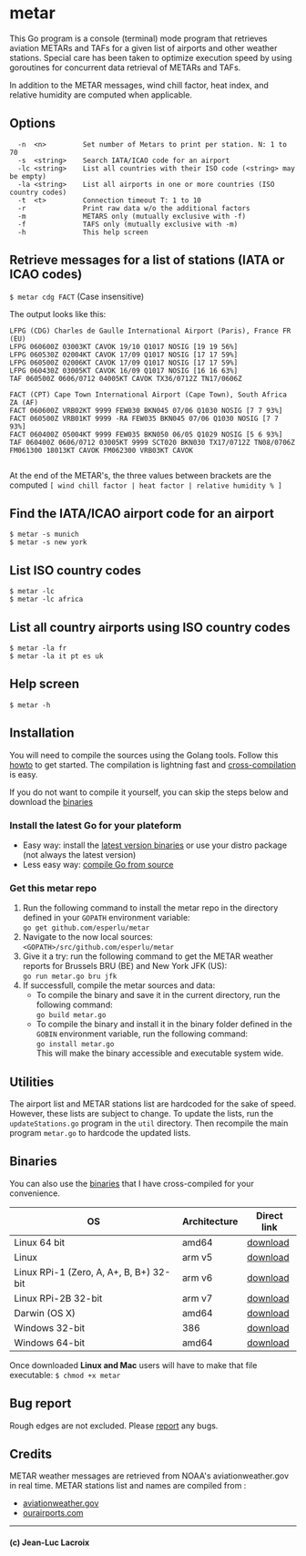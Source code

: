 # metar

This Go program is a console (terminal) mode program that retrieves aviation METARs and TAFs for a given list of airports and other weather stations. Special care has been taken to optimize execution speed by using goroutines for concurrent data retrieval of METARs and TAFs.

In addition to the METAR messages, wind chill factor, heat index, and relative humidity are computed when applicable.

## Options

```
  -n  <n>         Set number of Metars to print per station. N: 1 to 70
  -s  <string>    Search IATA/ICAO code for an airport
  -lc <string>    List all countries with their ISO code (<string> may be empty)
  -la <string>    List all airports in one or more countries (ISO country codes)
  -t  <t>         Connection timeout T: 1 to 10
  -r              Print raw data w/o the additional factors
  -m              METARS only (mutually exclusive with -f)
  -f              TAFS only (mutually exclusive with -m)
  -h              This help screen
```

## Retrieve messages for a list of stations (IATA or ICAO codes)

```$ metar cdg FACT``` (Case insensitive)

The output looks like this:

```
LFPG (CDG) Charles de Gaulle International Airport (Paris), France FR (EU)
LFPG 060600Z 03003KT CAVOK 19/10 Q1017 NOSIG [19 19 56%]
LFPG 060530Z 02004KT CAVOK 17/09 Q1017 NOSIG [17 17 59%]
LFPG 060500Z 02006KT CAVOK 17/09 Q1017 NOSIG [17 17 59%]
LFPG 060430Z 03005KT CAVOK 16/09 Q1017 NOSIG [16 16 63%]
TAF 060500Z 0606/0712 04005KT CAVOK TX36/0712Z TN17/0606Z

FACT (CPT) Cape Town International Airport (Cape Town), South Africa ZA (AF)
FACT 060600Z VRB02KT 9999 FEW030 BKN045 07/06 Q1030 NOSIG [7 7 93%]
FACT 060500Z VRB01KT 9999 -RA FEW035 BKN045 07/06 Q1030 NOSIG [7 7 93%]
FACT 060400Z 05004KT 9999 FEW035 BKN050 06/05 Q1029 NOSIG [5 6 93%]
TAF 060400Z 0606/0712 03005KT 9999 SCT020 BKN030 TX17/0712Z TN08/0706Z FM061300 18013KT CAVOK FM062300 VRB03KT CAVOK


```

At the end of the METAR's, the three values between brackets are the computed  ```[ wind chill factor | heat factor | relative humidity % ]```

## Find the IATA/ICAO airport code for an airport

```
$ metar -s munich
$ metar -s new york
```

## List ISO country codes

```
$ metar -lc
$ metar -lc africa

```

## List all country airports using ISO country codes
```
$ metar -la fr
$ metar -la it pt es uk
```
## Help screen

```$ metar -h```

## Installation

You will need to compile the sources using the Golang tools. Follow this [howto](https://go.dev/doc/tutorial/compile-install) to get started. The compilation is lightning fast and [cross-compilation](http://dave.cheney.net/2015/08/22/cross-compilation-with-go-1-5) is easy.

If you do not want to compile it yourself, you can skip the steps below and download the [binaries](#binaries)

### Install the latest Go for your plateform

* Easy way: install the [latest version binaries](https://golang.org/dl/) or use your distro package (not always the latest version)
* Less easy way: [compile Go from source](https://golang.org/doc/install/source)

### Get this metar repo

1. Run the following command to install the metar repo in the directory defined in your `GOPATH` environment variable:  
`go get github.com/esperlu/metar` 
2. Navigate to the now local sources: `<GOPATH>/src/github.com/esperlu/metar`
3. Give it a try: run the following command to get the METAR weather reports for Brussels BRU (BE) and New York JFK (US):  
`go run metar.go bru jfk`
4. If successfull, compile the metar sources and data:
    * To compile the binary and save it in the current directory, run the following command:  
    `go build metar.go`
    * To compile the binary and install it in the binary folder defined in the `GOBIN` environment variable, run the following command:  
    `go install metar.go`  
    This will make the binary accessible and executable system wide.

## Utilities

The airport list and METAR stations list are hardcoded for the sake of speed. However, these lists are subject to change. To update the lists, run the `updateStations.go` program in the `util` directory. Then recompile the main program `metar.go` to hardcode the updated lists.

## Binaries

You can also use the [binaries](https://github.com/esperlu/metarBin) that I have cross-compiled for your convenience.

OS | Architecture | Direct link
------------ | ----------- | -------------
Linux 64 bit| amd64 | [download](https://github.com/esperlu/metarBin/blob/master/linux/amd64/metar?raw=true)
Linux | arm v5 | [download](https://github.com/esperlu/metarBin/blob/master/linux/arm5/metar?raw=true)
Linux RPi-1 (Zero, A, A+, B, B+) 32-bit| arm v6 | [download](https://github.com/esperlu/metarBin/blob/master/linux/arm6/metar?raw=true)
Linux RPi-2B 32-bit | arm v7 | [download](https://github.com/esperlu/metarBin/blob/master/linux/arm7/metar?raw=true)
Darwin (OS X) | amd64 | [download](https://github.com/esperlu/metarBin/blob/master/darwin/amd64/metar?raw=true)
Windows 32-bit| 386 | [download](https://github.com/esperlu/metarBin/blob/master/windows/386/metar.exe?raw=true)
Windows 64-bit| amd64 | [download](https://github.com/esperlu/metarBin/blob/master/windows/amd64/metar.exe?raw=true)

Once downloaded **Linux and Mac** users will have to make that file executable: `$ chmod +x metar`

## Bug report
Rough edges are not excluded. Please [report](https://github.com/esperlu/metar/issues) any bugs.

## Credits
METAR weather messages are retrieved from NOAA's aviationweather.gov in real time.
METAR stations list and names are compiled from :
* [aviationweather.gov](https://www.aviationweather.gov/docs/metar/stations.txt)
* [ourairports.com](https://ourairports.com/data/airports.csv)

---
#### (c) Jean-Luc Lacroix
